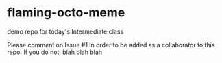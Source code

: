# flaming-octo-meme
demo repo for today's Intermediate class

Please comment on Issue #1 in order to be added as a collaborator to this repo. If you do not, blah blah blah
